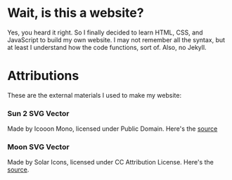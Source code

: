 # Wait, is this a website?
Yes, you heard it right. So I finally decided to learn HTML, CSS, and JavaScript to build my own website. I may not remember all the syntax, but at least I understand how the code functions, sort of. Also, no Jekyll.

# Attributions
These are the external materials I used to make my website:

### Sun 2 SVG Vector
Made by Icooon Mono, licensed under Public Domain. Here's the [source](https://www.svgrepo.com/svg/479084/sun-2)

### Moon SVG Vector
Made by Solar Icons, licensed under CC Attribution License. Here's the [source](https://www.svgrepo.com/svg/526045/moon).
